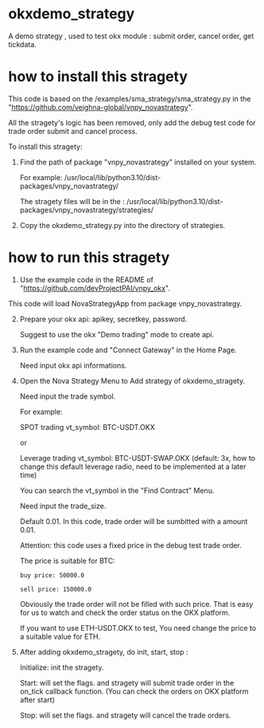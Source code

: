 # okxdemo_strategy
A demo strategy , used to test okx module : submit order, cancel order, get tickdata.


# how to install this stragety
This code is based on the /examples/sma_strategy/sma_strategy.py in the "https://github.com/veighna-global/vnpy_novastrategy".

All the stragety's logic has been removed, only add the debug test code for trade order submit and cancel process.

To install this stragety:

1. Find the path of package "vnpy_novastrategy" installed on your system.

   For example: /usr/local/lib/python3.10/dist-packages/vnpy_novastrategy/
   
   The stragety files will be in the : /usr/local/lib/python3.10/dist-packages/vnpy_novastrategy/strategies/

   
3. Copy the okxdemo_strategy.py into the directory of strategies.


# how to run this stragety
1. Use the example code in the README of "https://github.com/devProjectPAI/vnpy_okx".

This code will load NovaStrategyApp from package vnpy_novastrategy.


2. Prepare your okx api: apikey, secretkey, password.

   Suggest to use the okx "Demo trading" mode to create api.


3. Run the example code and "Connect Gateway" in the Home Page.

   Need input okx api informations.


4. Open the Nova Strategy Menu to Add strategy of okxdemo_stragety.

   Need input the trade symbol.

   For example:

      SPOT trading vt_symbol: BTC-USDT.OKX

      or

      Leverage trading vt_symbol: BTC-USDT-SWAP.OKX (default: 3x, how to change this default leverage radio, need to be implemented at a later time)

   You can search the vt_symbol in the "Find Contract" Menu.


   Need input the trade_size.

      Default 0.01.  In this code, trade order will be sumbitted with a amount 0.01.


   Attention: this code uses a fixed price in the debug test trade order.

   The price is suitable for BTC:

       buy price: 50000.0

       sell price: 150000.0

   Obviously the trade order will not be filled with such price. That is easy for us to watch and check the order status on the OKX platform.

   If you want to use ETH-USDT.OKX to test, You need change the price to a suitable value for ETH.


6. After adding okxdemo_stragety, do init, start, stop :

   Initialize: init the stragety.

   Start: will set the flags. and stragety will submit trade order in the on_tick callback function. (You can check the orders on OKX platform after start)

   Stop: will set the flags. and stragety will cancel the trade orders.

   
